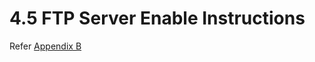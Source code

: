 # 4.5 FTP Server Enable Instructions

Refer [Appendix B](../9.-appendices/appendix-b-configuration-of-ftp-server.md)
